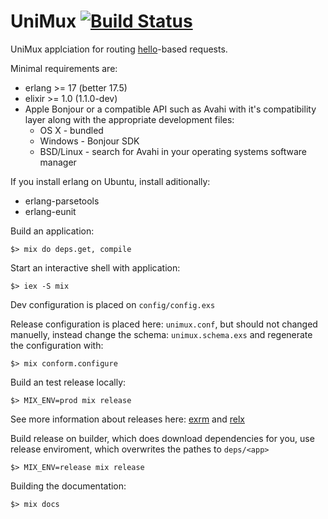 UniMux [![Build Status](https://travis-ci.org/carosio/unimux.svg)](https://travis-ci.org/carosio/unimux)
======

UniMux applciation for routing [hello](https://github.com/travelping/hello)-based requests.

Minimal requirements are:

* erlang >= 17 (better 17.5)
* elixir >= 1.0 (1.1.0-dev)
* Apple Bonjour or a compatible API such as Avahi with it's compatibility layer along with the appropriate development files:
  * OS X - bundled
  * Windows - Bonjour SDK
  * BSD/Linux - search for Avahi in your operating systems software manager

If you install erlang on Ubuntu, install aditionally:

* erlang-parsetools
* erlang-eunit

Build an application:

    $> mix do deps.get, compile

Start an interactive shell with application:

    $> iex -S mix

Dev configuration is placed on `config/config.exs`

Release configuration is placed here: `unimux.conf`, but should not changed manuelly, instead change the schema: `unimux.schema.exs` and regenerate the configuration with:

    $> mix conform.configure

Build an test release locally:

    $> MIX_ENV=prod mix release

See more information about releases here: [exrm](https://github.com/bitwalker/exrm) and [relx](https://github.com/erlware/relx)

Build release on builder, which does download dependencies for you, use release enviroment, which overwrites the pathes to `deps/<app>`

    $> MIX_ENV=release mix release

Building the documentation:

    $> mix docs
